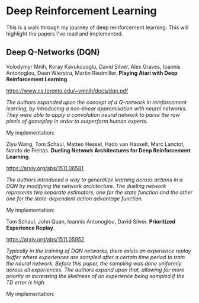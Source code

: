 # Deep Reinforcement Learning

This is a walk through my journey of deep reinforcement learning. This will highlight the papers I've read and implemented.

## Deep Q-Networks (DQN)

Volodymyr Mnih, Koray Kavukcuoglu, David Silver, Alex Graves, Ioannis Antonoglou, Daan Wierstra, Martin Riedmiller. **Playing Atari with Deep Reinforcement Learning**.

https://www.cs.toronto.edu/~vmnih/docs/dqn.pdf

*The authors expanded upon the concept of a Q-network in reinforcement learning, by introducing a non-linear appromixation with neural networks. They were able to apply a convolution neural network to parse the raw pixels of gameplay in order to outperform human experts.*

My implementation: 



Ziyu Wang, Tom Schaul, Matteo Hessel, Hado van Hasselt, Marc Lanctot, Nando de Freitas. **Dueling Network Architectures for Deep Reinforcement Learning**.

https://arxiv.org/abs/1511.06581

*The authors introduced a way to generalize learning across actions in a DQN by modifying the network architecture. The dueling network represents two separate estimators, one for the state function and the other one for the state-dependent action advantage function.*

My implementation:



Tom Schaul, John Quan, Ioannis Antonoglou, David Silver. **Prioritized Experience Replay**.

https://arxiv.org/abs/1511.05952

*Typically in the training of DQN networks, there exists an experience replay buffer where experiences are sampled after a certain time period to train the neural network.  Before this paper, the sampling was done uniformly across all experiences. The authors expand upon that, allowing for more priority or increasing the likeliness of an experience being sampled if the TD error is high.*

My implementation: